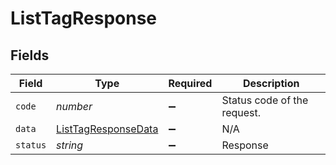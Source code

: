 # ListTagResponse


## Fields

| Field                                                             | Type                                                              | Required                                                          | Description                                                       |
| ----------------------------------------------------------------- | ----------------------------------------------------------------- | ----------------------------------------------------------------- | ----------------------------------------------------------------- |
| `code`                                                            | *number*                                                          | :heavy_minus_sign:                                                | Status code of the request.                                       |
| `data`                                                            | [ListTagResponseData](../../models/shared/listtagresponsedata.md) | :heavy_minus_sign:                                                | N/A                                                               |
| `status`                                                          | *string*                                                          | :heavy_minus_sign:                                                | Response                                                          |
